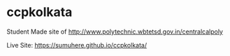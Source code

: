 # ccpkolkata
Student Made site of http://www.polytechnic.wbtetsd.gov.in/centralcalpoly

Live Site: https://sumuhere.github.io/ccpkolkata/
